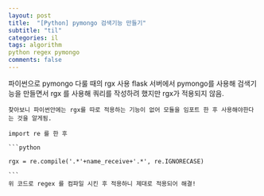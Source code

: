 ```yaml
---
layout: post
title:  "[Python] pymongo 검색기능 만들기"
subtitle: "til"
categories: il
tags: algorithm 
python regex pymongo
comments: false
---
```



파이썬으로 pymongo 다룰 때의  rgx 사용 flask 서버에서 pymongo를 사용해 검색기능을 만들면서 rgx 를 사용해 쿼리를 작성하려 했지만 rgx가 적용되지 않음.
    
    찾아보니 파이썬안에는 rgx를 따로 적용하는 기능이 없어 모듈을 임포트 한 후 사용해야한다는 것을 알게됨.
    
    import re 를 한 후 
    
    ```python

    rgx = re.compile('.*'+name_receive+'.*', re.IGNORECASE)
    
    ```
    위 코드로 regex 를 컴파일 시킨 후 적용하니 제대로 적용되어 해결!

